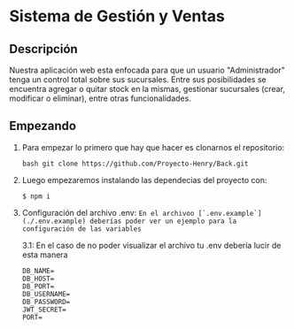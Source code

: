 #  Sistema de Gestión y Ventas

## Descripción

Nuestra aplicación web esta enfocada para que un usuario "Administrador" tenga un control total sobre sus sucursales. Entre sus posibilidades se encuentra agregar o quitar stock en la mismas, gestionar sucursales (crear, modificar o eliminar), entre otras funcionalidades.


## Empezando

1. Para empezar lo primero que hay que hacer es clonarnos el repositorio:

    ```bash git clone https://github.com/Proyecto-Henry/Back.git```

2. Luego empezaremos instalando las dependecias del proyecto con: 

    ```$ npm i```

3. Configuración del archivo .env: 
```En el archivoo [`.env.example`](./.env.example) deberías poder ver un ejemplo para la configuración de las variables```

    3.1: En el caso de no poder visualizar el archivo tu .env debería lucir de esta manera 
    ```env
    DB_NAME=
    DB_HOST=
    DB_PORT=
    DB_USERNAME=
    DB_PASSWORD=
    JWT_SECRET=
    PORT=
    ```